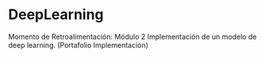 # DeepLearning
Momento de Retroalimentación: Módulo 2 Implementación de un modelo de deep learning. (Portafolio Implementación)
